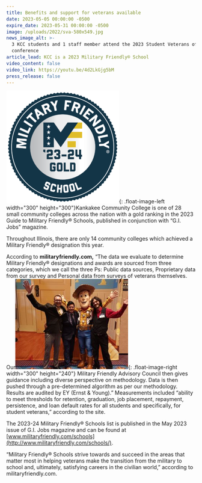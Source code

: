 ```yaml
---
title: Benefits and support for veterans available
date: 2023-05-05 00:00:00 -0500
expire_date: 2023-05-31 00:00:00 -0500
image: /uploads/2022/sva-580x549.jpg
news_image_alt: >-
  3 KCC students and 1 staff member attend the 2023 Student Veterans of America
  conference
article_lead: KCC is a 2023 Military Friendly® School
video_content: false
video_link: https://youtu.be/4d2LkGjg5bM
press_release: false
---
```

![Military Friendly logo](/uploads/2022/military-friendly-mfs23-24-gold-300x300.png "Military Friendly logo"){: .float-image-left width="300" height="300"}Kankakee Community College is one of 28 small community colleges across the nation with a gold ranking in the 2023 Guide to Military Friendly® Schools, published in conjunction with “G.I. Jobs” magazine.

Throughout Illinois, there are only 14 community colleges which achieved a Military Friendly® designation this year.

According to **militaryfriendly.com,** “The data we evaluate to determine Military Friendly® designations and awards are sourced from three categories, which we call the three Ps: Public data sources, Proprietary data from our survey and Personal data from surveys of veterans themselves. Our![3 KCC student veterans attend the Student Veterans Conference in Las Vegas](/uploads/2022/sva2-300x240.jpg "3 KCC student veterans attend the Student Veterans Conference in Las Vegas"){: .float-image-right width="300" height="240"} Military Friendly Advisory Council then gives guidance including diverse perspective on methodology. Data is then pushed through a pre-determined algorithm as per our methodology. Results are audited by EY (Ernst & Young).” Measurements included “ability to meet thresholds for retention, graduation, job placement, repayment, persistence, and loan default rates for all students and specifically, for student veterans,” according to the site.

The 2023-24 Military Friendly® Schools list is published in the May 2023 issue of G.I. Jobs magazine and can be found at [www.militaryfriendly.com/schools](http://www.militaryfriendly.com/schools/).

“Military Friendly® Schools strive towards and succeed in the areas that matter most in helping veterans make the transition from the military to school and, ultimately, satisfying careers in the civilian world,” according to militaryfriendly.com.